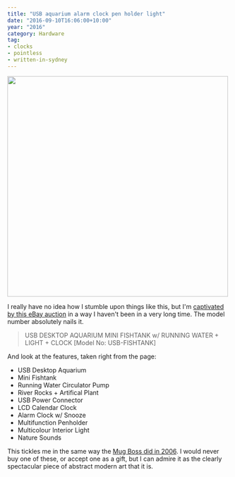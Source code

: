 ```yaml
---
title: "USB aquarium alarm clock pen holder light"
date: "2016-09-10T16:06:00+10:00"
year: "2016"
category: Hardware
tag:
- clocks
- pointless
- written-in-sydney
---
```

<p><img src="https://rubenerd.com/files/2016/usb-fishtank-alarm.jpg" alt="" srcset="https://rubenerd.com/files/2016/usb-fishtank-alarm.jpg 1x, https://rubenerd.com/files/2016/usb-fishtank-alarm@2x.jpg 2x" style="width:500px; height:px" /></p>

I really have no idea how I stumble upon things like this, but I'm [captivated by this eBay auction] in a way I haven't been in a very long time. The model number absolutely nails it.

> USB DESKTOP AQUARIUM MINI FISHTANK
> w/ RUNNING WATER + LIGHT + CLOCK
> [Model No: USB-FISHTANK] 

And look at the features, taken right from the page:

* USB Desktop Aquarium
* Mini Fishtank
* Running Water Circulator Pump
* River Rocks + Artifical Plant
* USB Power Connector
* LCD Calendar Clock
* Alarm Clock w/ Snooze
* Multifunction Penholder
* Multicolour Interior Light
* Nature Sounds

This tickles me in the same way the [Mug Boss did in 2006]. I would never buy one of these, or accept one as a gift, but I can admire it as the clearly spectacular piece of abstract modern art that it is.

[captivated by this eBay auction]: http://www.ebay.com.au/itm/USB-DESKTOP-AQUARIUM-MINI-FISH-TANK-WATER-PUMP-LIGHT-CALENDAR-ALARM-CLOCK-BLACK-/111987513684
[Mug Boss did in 2006]: https://rubenerd.com/the-mug-boss-from-think-geek/

